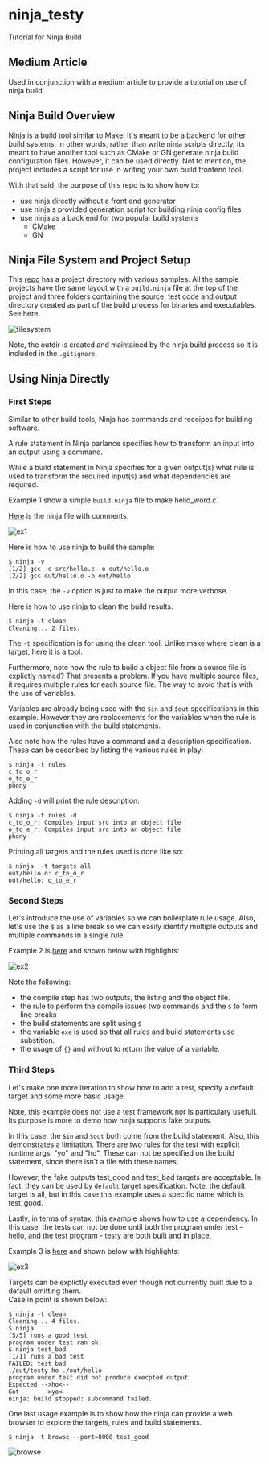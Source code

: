 # ninja_testy
Tutorial for Ninja Build

## Medium Article
Used in conjunction with a medium article to provide a tutorial on use of ninja build.

## Ninja Build Overview

Ninja is a build tool similar to Make.  It's meant to be a backend for other build systems.  In other words,
rather than write ninja scripts directly, its meant to have another tool such as CMake or GN generate
ninja build configuration files.   However, it can be used directly.  Not to mention, the project 
includes a script for use in writing your own build frontend tool.

With that said, the purpose of this repo is to show how to:

* use ninja directly without a front end generator
* use ninja's provided generation script for building ninja config files
* use ninja as a back end for two popular build systems
	- CMake
	- GN

## Ninja File System and Project Setup

This [repo](https://github.com/netskink/ninja_testy) has a project directory with various
samples.  All the sample projects have the same layout with a `build.ninja` file at the top
of the project and three folders containing the source, test code and output directory created
as part of the build process for binaries and executables.  See here.

![filesystem](./img/filesystem.png)

Note, the outdir is created and maintained by the ninja build process so it is included in the `.gitignore`.

## Using Ninja Directly

### First Steps

Similar to other build tools, Ninja has commands and receipes for building software.  

A rule statement in Ninja parlance specifies how to transform an input into an output using a command.  

While a build statement in Ninja specifies for a given output(s) what rule is used to transform the required input(s) and what dependencies are required.

Example 1 show a simple `build.ninja` file to make hello_word.c.

[Here](https://github.com/netskink/ninja_testy/blob/main/prj/ex1/build.ninja) is the ninja file with comments.  

![ex1](./img/ex1.png)

Here is how to use ninja to build the sample:

```
$ ninja -v
[1/2] gcc -c src/hello.c -o out/hello.o
[2/2] gcc out/hello.o -o out/hello
```

In this case, the `-v` option is just to make the output more verbose.

Here is how to use ninja to clean the build results:

```
$ ninja -t clean
Cleaning... 2 files.
```

The `-t` specification is for using the clean tool.  Unlike make
where clean is a target, here it is a tool.

Furthermore, note how the rule to build a object file from a source file is explictly named?  That presents a problem.  If you have multiple source files, it requires multiple rules for each source file.  The way to avoid that is with the use of variables.

Variables are already being used with the `$in` and `$out` specifications in this example.  However they are replacements for the variables when the rule is used in conjunction with the build statements.

Also note how the rules have a command and a description specification.  These can be described by listing the various rules in play:

```
$ ninja -t rules
c_to_o_r
o_to_e_r
phony
```

Adding `-d` will print the rule description:

```
$ ninja -t rules -d
c_to_o_r: Compiles input src into an object file
o_to_e_r: Compiles input src into an object file
phony
```

Printing all targets and the rules used is done like so:

```
$ ninja  -t targets all
out/hello.o: c_to_o_r
out/hello: o_to_e_r
```

### Second Steps

Let's introduce the use of variables so we can boilerplate rule usage.  Also, let's use the `$` as a line break so we
can easily identify multiple outputs and multiple commands
in a single rule.

Example 2 is [here](https://github.com/netskink/ninja_testy/blob/main/prj/ex2/build.ninja) and shown below with highlights:


![ex2](./img/ex2.png)

Note the following:

* the compile step has two outputs, the listing and the object file.
* the rule to perform the compile issues two commands and the `$` to form line breaks
* the build statements are split using `$`
* the variable `exe` is used so that all rules and build statements use substition.
* the usage of `{}` and without to return the value of a variable.


### Third Steps

Let's make one more iteration to show how to add a test, specify
a default target and some more basic usage.

Note, this example does not use a test framework nor is particulary usefull.
Its purpose is more to demo how ninja supports fake outputs.

In this case, the `$in` and `$out` both come from the build statement.  Also, 
this demonstrates a limitation.   There are two rules for the test with explicit
runtime args: "yo" and "ho".  These can not be specified on the build statement,
since there isn't a file with these names.

However, the fake outputs test_good and test_bad targets are acceptable.  In fact,
they can be used by `default` target specification.  Note, the default target 
is all, but in this case this example uses a specific name which is test_good.

Lastly, in terms of syntax, this example shows how to use a dependency.  In this case,
the tests can not be done until both the program under test - hello, and the test
program - testy are both built and in place.

Example 3 is [here](https://github.com/netskink/ninja_testy/blob/main/prj/ex2/build.ninja) and shown below with highlights:

![ex3](./img/ex3.png)

Targets can be explictly executed even though not currently built due to a default omitting them.  
Case in point is shown below:

```
$ ninja -t clean
Cleaning... 4 files.
$ ninja
[5/5] runs a good test
program under test ran ok.
$ ninja test_bad
[1/1] runs a bad test
FAILED: test_bad 
./out/testy ho ./out/hello
program under test did not produce execpted output.
Expected -->ho<--
Got      -->yo<--
ninja: build stopped: subcommand failed.
```


One last usage example is to show how the ninja can provide a web browser to explore the targets, rules and build statements.


```
$ ninja -t browse --port=8000 test_good
```

![browse](./img/browse.png)